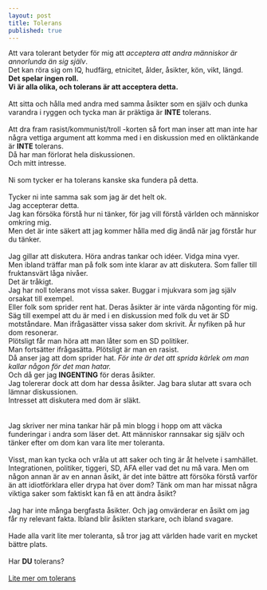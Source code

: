 ```yaml
---
layout: post
title: Tolerans
published: true
---
```


Att vara tolerant betyder för mig att _acceptera att andra människor är annorlunda än sig själv_.<br/>
Det kan röra sig om IQ, hudfärg, etnicitet, ålder, åsikter, kön, vikt, längd.<br/> 
**Det spelar ingen roll.**<br/>
**Vi är alla olika, och tolerans är att acceptera detta.**<br/>
<br/>
Att sitta och hålla med andra med samma åsikter som en själv och dunka varandra i ryggen och tycka man är präktiga är **INTE** tolerans.<br/>
<br/>
Att dra fram rasist/kommunist/troll -korten så fort man inser att man inte har några vettiga argument att komma med i en diskussion med en oliktänkande är **INTE** tolerans.<br/> 
Då har man förlorat hela diskussionen.<br/> 
Och mitt intresse.<br/>
<br/>
Ni som tycker er ha tolerans kanske ska fundera på detta.<br/>
<br/>
Tycker ni inte samma sak som jag är det helt ok.<br/> 
Jag accepterar detta. <br/>
Jag kan försöka förstå hur ni tänker, för jag vill förstå världen och människor omkring mig. <br/>
Men det är inte säkert att jag kommer hålla med dig ändå när jag förstår hur du tänker.
<br/>
<br/>
Jag gillar att diskutera. Höra andras tankar och idéer. Vidga mina vyer.<br/> 
Men ibland träffar man på folk som inte klarar av att diskutera. Som faller till fruktansvärt låga nivåer.<br/> 
Det är tråkigt.<br/>
Jag har noll tolerans mot vissa saker. Buggar i mjukvara som jag själv orsakat till exempel.<br/> 
Eller folk som sprider rent hat. Deras åsikter är inte värda någonting för mig.
<br/>
Säg till exempel att du är med i en diskussion med folk du vet är SD motståndare. Man ifrågasätter vissa saker dom skrivit. Är nyfiken på hur dom resonerar.<br/>
Plötsligt får man höra att man låter som en SD politiker.<br/> 
Man fortsätter ifrågasätta. Plötsligt är man en rasist.<br/>
Då anser jag att dom sprider hat. _För inte är det att sprida kärlek om man kallar någon för det man hatar._<br/>
Och då ger jag **INGENTING** för deras åsikter.<br/>
Jag tolererar dock att dom har dessa åsikter. Jag bara slutar att svara och lämnar diskussionen.<br/>
Intresset att diskutera med dom är släkt.<br/>
<br/>
<br/>
Jag skriver ner mina tankar här på min blogg i hopp om att väcka funderingar i andra som läser det. Att människor rannsakar sig själv och tänker efter om dom kan vara lite mer toleranta.<br/>
<br/>
Visst, man kan tycka och vråla ut att saker och ting är åt helvete i samhället.<br/> Integrationen, politiker, tiggeri, SD, AFA eller vad det nu må vara. Men om någon annan är av en annan åsikt, är det inte bättre att försöka förstå varför än att idiotförklara eller drypa hat över dom? Tänk om man har missat några viktiga saker som faktiskt kan få en att ändra åsikt?<br/> 
<br/>
Jag har inte många bergfasta åsikter. Och jag omvärderar en åsikt om jag får ny relevant fakta. Ibland blir åsikten starkare, och ibland svagare.<br/> 
<br/>
Hade alla varit lite mer toleranta, så tror jag att världen hade varit en mycket bättre plats.<br/>
<br/>
Har **DU** tolerans?<br/>
<br/>
[Lite mer om tolerans](http://slatestarcodex.com/2014/09/30/i-can-tolerate-anything-except-the-outgroup/  "Lite mer om tolerans")

<!--![_config.yml]({{ site.baseurl }}/images/config.png)-->
